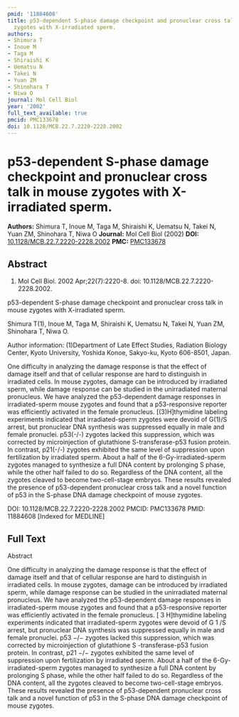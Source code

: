 ```yaml
---
pmid: '11884608'
title: p53-dependent S-phase damage checkpoint and pronuclear cross talk in mouse
  zygotes with X-irradiated sperm.
authors:
- Shimura T
- Inoue M
- Taga M
- Shiraishi K
- Uematsu N
- Takei N
- Yuan ZM
- Shinohara T
- Niwa O
journal: Mol Cell Biol
year: '2002'
full_text_available: true
pmcid: PMC133678
doi: 10.1128/MCB.22.7.2220-2228.2002
---
```


# p53-dependent S-phase damage checkpoint and pronuclear cross talk in mouse zygotes with X-irradiated sperm.
**Authors:** Shimura T, Inoue M, Taga M, Shiraishi K, Uematsu N, Takei N, Yuan ZM, Shinohara T, Niwa O
**Journal:** Mol Cell Biol (2002)
**DOI:** [10.1128/MCB.22.7.2220-2228.2002](https://doi.org/10.1128/MCB.22.7.2220-2228.2002)
**PMC:** [PMC133678](https://www.ncbi.nlm.nih.gov/pmc/articles/PMC133678/)

## Abstract

1. Mol Cell Biol. 2002 Apr;22(7):2220-8. doi: 10.1128/MCB.22.7.2220-2228.2002.

p53-dependent S-phase damage checkpoint and pronuclear cross talk in mouse 
zygotes with X-irradiated sperm.

Shimura T(1), Inoue M, Taga M, Shiraishi K, Uematsu N, Takei N, Yuan ZM, 
Shinohara T, Niwa O.

Author information:
(1)Department of Late Effect Studies, Radiation Biology Center, Kyoto 
University, Yoshida Konoe, Sakyo-ku, Kyoto 606-8501, Japan.

One difficulty in analyzing the damage response is that the effect of damage 
itself and that of cellular response are hard to distinguish in irradiated 
cells. In mouse zygotes, damage can be introduced by irradiated sperm, while 
damage response can be studied in the unirradiated maternal pronucleus. We have 
analyzed the p53-dependent damage responses in irradiated-sperm mouse zygotes 
and found that a p53-responsive reporter was efficiently activated in the female 
pronucleus. [(3)H]thymidine labeling experiments indicated that irradiated-sperm 
zygotes were devoid of G(1)/S arrest, but pronuclear DNA synthesis was 
suppressed equally in male and female pronuclei. p53(-/-) zygotes lacked this 
suppression, which was corrected by microinjection of glutathione 
S-transferase-p53 fusion protein. In contrast, p21(-/-) zygotes exhibited the 
same level of suppression upon fertilization by irradiated sperm. About a half 
of the 6-Gy-irradiated-sperm zygotes managed to synthesize a full DNA content by 
prolonging S phase, while the other half failed to do so. Regardless of the DNA 
content, all the zygotes cleaved to become two-cell-stage embryos. These results 
revealed the presence of p53-dependent pronuclear cross talk and a novel 
function of p53 in the S-phase DNA damage checkpoint of mouse zygotes.

DOI: 10.1128/MCB.22.7.2220-2228.2002
PMCID: PMC133678
PMID: 11884608 [Indexed for MEDLINE]

## Full Text

Abstract

One difficulty in analyzing the damage response is that the effect of damage itself and that of cellular response are hard to distinguish in irradiated cells. In mouse zygotes, damage can be introduced by irradiated sperm, while damage response can be studied in the unirradiated maternal pronucleus. We have analyzed the p53-dependent damage responses in irradiated-sperm mouse zygotes and found that a p53-responsive reporter was efficiently activated in the female pronucleus. [ 3 H]thymidine labeling experiments indicated that irradiated-sperm zygotes were devoid of G 1 /S arrest, but pronuclear DNA synthesis was suppressed equally in male and female pronuclei. p53 −/− zygotes lacked this suppression, which was corrected by microinjection of glutathione S -transferase-p53 fusion protein. In contrast, p21 −/− zygotes exhibited the same level of suppression upon fertilization by irradiated sperm. About a half of the 6-Gy-irradiated-sperm zygotes managed to synthesize a full DNA content by prolonging S phase, while the other half failed to do so. Regardless of the DNA content, all the zygotes cleaved to become two-cell-stage embryos. These results revealed the presence of p53-dependent pronuclear cross talk and a novel function of p53 in the S-phase DNA damage checkpoint of mouse zygotes.
